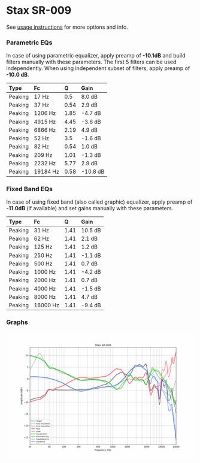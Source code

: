 # Stax SR-009
See [usage instructions](https://github.com/jaakkopasanen/AutoEq#usage) for more options and info.

### Parametric EQs
In case of using parametric equalizer, apply preamp of **-10.1dB** and build filters manually
with these parameters. The first 5 filters can be used independently.
When using independent subset of filters, apply preamp of **-10.0 dB**.

| Type    | Fc       |    Q | Gain     |
|:--------|:---------|:-----|:---------|
| Peaking | 17 Hz    | 0.5  | 8.0 dB   |
| Peaking | 37 Hz    | 0.54 | 2.9 dB   |
| Peaking | 1206 Hz  | 1.85 | -4.7 dB  |
| Peaking | 4915 Hz  | 4.45 | -3.6 dB  |
| Peaking | 6866 Hz  | 2.19 | 4.9 dB   |
| Peaking | 52 Hz    | 3.5  | -1.6 dB  |
| Peaking | 82 Hz    | 0.54 | 1.0 dB   |
| Peaking | 209 Hz   | 1.01 | -1.3 dB  |
| Peaking | 2232 Hz  | 5.77 | 2.9 dB   |
| Peaking | 19184 Hz | 0.58 | -10.8 dB |

### Fixed Band EQs
In case of using fixed band (also called graphic) equalizer, apply preamp of **-11.0dB**
(if available) and set gains manually with these parameters.

| Type    | Fc       |    Q | Gain    |
|:--------|:---------|:-----|:--------|
| Peaking | 31 Hz    | 1.41 | 10.5 dB |
| Peaking | 62 Hz    | 1.41 | 2.1 dB  |
| Peaking | 125 Hz   | 1.41 | 1.2 dB  |
| Peaking | 250 Hz   | 1.41 | -1.1 dB |
| Peaking | 500 Hz   | 1.41 | 0.7 dB  |
| Peaking | 1000 Hz  | 1.41 | -4.2 dB |
| Peaking | 2000 Hz  | 1.41 | 0.7 dB  |
| Peaking | 4000 Hz  | 1.41 | -1.5 dB |
| Peaking | 8000 Hz  | 1.41 | 4.7 dB  |
| Peaking | 16000 Hz | 1.41 | -9.4 dB |

### Graphs
![](./Stax%20SR-009.png)